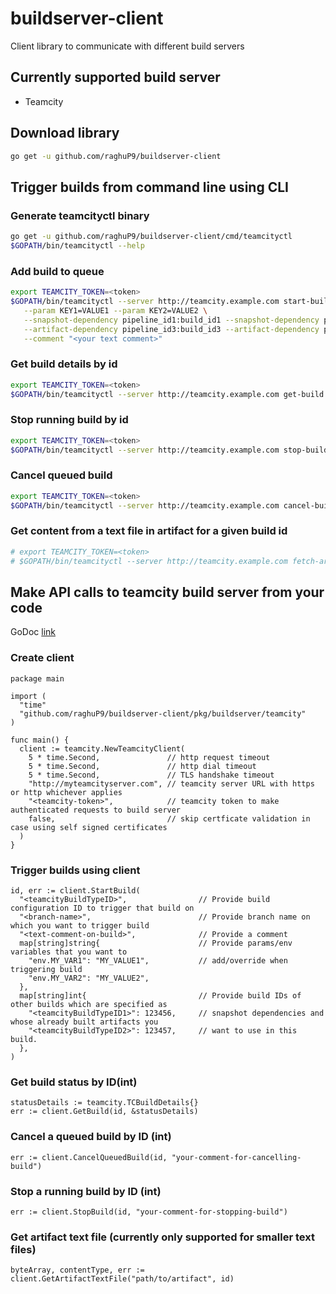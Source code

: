 # buildserver-client

Client library to communicate with different build servers

## Currently supported build server

- Teamcity

## Download library

```bash
go get -u github.com/raghuP9/buildserver-client
```

## Trigger builds from command line using CLI

### Generate teamcityctl binary

```bash
go get -u github.com/raghuP9/buildserver-client/cmd/teamcityctl
$GOPATH/bin/teamcityctl --help
```

### Add build to queue

```bash
export TEAMCITY_TOKEN=<token>
$GOPATH/bin/teamcityctl --server http://teamcity.example.com start-build --pipeline <pipeline_id> --branch <branch_name> \
   --param KEY1=VALUE1 --param KEY2=VALUE2 \
   --snapshot-dependency pipeline_id1:build_id1 --snapshot-dependency pipeline_id2:build_id2 \
   --artifact-dependency pipeline_id3:build_id3 --artifact-dependency pipeline_id4:build_id4 \
   --comment "<your text comment>"
```

### Get build details by id

```bash
export TEAMCITY_TOKEN=<token>
$GOPATH/bin/teamcityctl --server http://teamcity.example.com get-build --id <build_id>
```

### Stop running build by id

```bash
export TEAMCITY_TOKEN=<token>
$GOPATH/bin/teamcityctl --server http://teamcity.example.com stop-build --id <build_id> --comment "<your text comment>
```

### Cancel queued build

```bash
export TEAMCITY_TOKEN=<token>
$GOPATH/bin/teamcityctl --server http://teamcity.example.com cancel-build --id <build_id> --comment "<your text comment>
```

### Get content from a text file in artifact for a given build id

```bash
# export TEAMCITY_TOKEN=<token>
# $GOPATH/bin/teamcityctl --server http://teamcity.example.com fetch-artifact --id <build_id> --path <path_relative_to_artifacts_directory>
```
## Make API calls to teamcity build server from your code
GoDoc [link](https://pkg.go.dev/github.com/raghuP9/buildserver-client@v0.0.2/pkg/buildserver/teamcity)

### Create client
```
package main

import (
  "time"
  "github.com/raghuP9/buildserver-client/pkg/buildserver/teamcity"
)

func main() {
  client := teamcity.NewTeamcityClient(
    5 * time.Second,               // http request timeout
    5 * time.Second,               // http dial timeout
    5 * time.Second,               // TLS handshake timeout
    "http://myteamcityserver.com", // teamcity server URL with https or http whichever applies
    "<teamcity-token>",            // teamcity token to make authenticated requests to build server
    false,                         // skip certficate validation in case using self signed certificates
  )
}
```

### Trigger builds using client
```
id, err := client.StartBuild(
  "<teamcityBuildTypeID>",                // Provide build configuration ID to trigger that build on
  "<branch-name>",                        // Provide branch name on which you want to trigger build
  "<text-comment-on-build>",              // Provide a comment
  map[string]string{                      // Provide params/env variables that you want to
    "env.MY_VAR1": "MY_VALUE1",           // add/override when triggering build
    "env.MY_VAR2": "MY_VALUE2",
  },
  map[string]int{                         // Provide build IDs of other builds which are specified as 
    "<teamcityBuildTypeID1>": 123456,     // snapshot dependencies and whose already built artifacts you
    "<teamcityBuildTypeID2>": 123457,     // want to use in this build.
  },
)
```
### Get build status by ID(int)
```
statusDetails := teamcity.TCBuildDetails{}
err := client.GetBuild(id, &statusDetails)
```
### Cancel a queued build by ID (int)
```
err := client.CancelQueuedBuild(id, "your-comment-for-cancelling-build")
```
### Stop a running build by ID (int)
```
err := client.StopBuild(id, "your-comment-for-stopping-build")
```
### Get artifact text file (currently only supported for smaller text files)
```
byteArray, contentType, err := client.GetArtifactTextFile("path/to/artifact", id)
```
